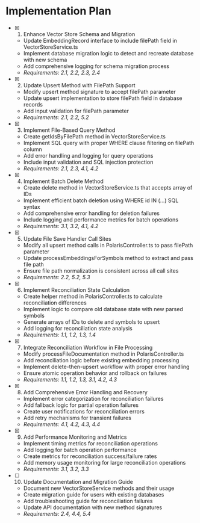 # Implementation Plan

- [x] 1. Enhance Vector Store Schema and Migration
  - Update EmbeddingRecord interface to include filePath field in VectorStoreService.ts
  - Implement database migration logic to detect and recreate database with new schema
  - Add comprehensive logging for schema migration process
  - _Requirements: 2.1, 2.2, 2.3, 2.4_

- [x] 2. Update Upsert Method with FilePath Support
  - Modify upsert method signature to accept filePath parameter
  - Update upsert implementation to store filePath field in database records
  - Add input validation for filePath parameter
  - _Requirements: 2.1, 2.2, 5.2_

- [x] 3. Implement File-Based Query Method
  - Create getIdsByFilePath method in VectorStoreService.ts
  - Implement SQL query with proper WHERE clause filtering on filePath column
  - Add error handling and logging for query operations
  - Include input validation and SQL injection protection
  - _Requirements: 2.1, 2.3, 4.1, 4.2_

- [x] 4. Implement Batch Delete Method
  - Create delete method in VectorStoreService.ts that accepts array of IDs
  - Implement efficient batch deletion using WHERE id IN (...) SQL syntax
  - Add comprehensive error handling for deletion failures
  - Include logging and performance metrics for batch operations
  - _Requirements: 3.1, 3.2, 4.1, 4.2_

- [x] 5. Update File Save Handler Call Sites
  - Modify all upsert method calls in PolarisController.ts to pass filePath parameter
  - Update processEmbeddingsForSymbols method to extract and pass file path
  - Ensure file path normalization is consistent across all call sites
  - _Requirements: 2.2, 5.2, 5.3_

- [x] 6. Implement Reconciliation State Calculation
  - Create helper method in PolarisController.ts to calculate reconciliation differences
  - Implement logic to compare old database state with new parsed symbols
  - Generate arrays of IDs to delete and symbols to upsert
  - Add logging for reconciliation state analysis
  - _Requirements: 1.1, 1.2, 1.3, 1.4_

- [x] 7. Integrate Reconciliation Workflow in File Processing
  - Modify processFileDocumentation method in PolarisController.ts
  - Add reconciliation logic before existing embedding processing
  - Implement delete-then-upsert workflow with proper error handling
  - Ensure atomic operation behavior and rollback on failures
  - _Requirements: 1.1, 1.2, 1.3, 3.1, 4.2, 4.3_

- [x] 8. Add Comprehensive Error Handling and Recovery
  - Implement error categorization for reconciliation failures
  - Add fallback logic for partial operation failures
  - Create user notifications for reconciliation errors
  - Add retry mechanisms for transient failures
  - _Requirements: 4.1, 4.2, 4.3, 4.4_


- [x] 9. Add Performance Monitoring and Metrics
  - Implement timing metrics for reconciliation operations
  - Add logging for batch operation performance
  - Create metrics for reconciliation success/failure rates
  - Add memory usage monitoring for large reconciliation operations
  - _Requirements: 3.1, 3.2, 3.3_

- [ ] 10. Update Documentation and Migration Guide
  - Document new VectorStoreService methods and their usage
  - Create migration guide for users with existing databases
  - Add troubleshooting guide for reconciliation failures
  - Update API documentation with new method signatures
  - _Requirements: 2.4, 4.4, 5.4_